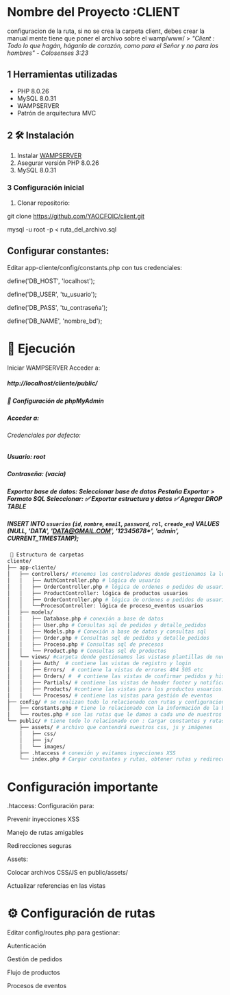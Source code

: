 # Nombre del Proyecto :CLIENT
configuracion de la ruta, si no se crea la carpeta client, debes crear la manual mente tiene que poner el archivo sobre el wamp/www/  > 
*"Client : Todo lo que hagán, háganlo de corazón, como para el Señor y no para los hombres" - Colosenses 3:23*

## 1 Herramientas utilizadas
- PHP 8.0.26
- MySQL 8.0.31
- WAMPSERVER
- Patrón de arquitectura MVC

## 2 🛠 Instalación

1. Instalar [WAMPSERVER](https://www.wampserver.com/)
2. Asegurar versión PHP 8.0.26
3. MySQL 8.0.31

### 3 Configuración inicial
1. Clonar repositorio:

git clone https://github.com/YAOCFOIC/client.git

mysql -u root -p < ruta_del_archivo.sql

## Configurar constantes:
Editar app-cliente/config/constants.php con tus credenciales:

define('DB_HOST', 'localhost');

define('DB_USER', 'tu_usuario');

define('DB_PASS', 'tu_contraseña');

define('DB_NAME', 'nombre_bd');

# 🚀 Ejecución
Iniciar WAMPSERVER
Acceder a:
##### http://localhost/cliente/public/
##### 🔐 Configuración de phpMyAdmin
##### Acceder a:
###### Credenciales por defecto: 
##### Usuario: root 
##### Contraseña: (vacía) 
##### Exportar base de datos: Seleccionar base de datos Pestaña Exportar > Formato SQL Seleccionar: ✅ Exportar estructura y datos ✅ Agregar DROP TABLE
##### INSERT INTO `usuarios` (`id`, `nombre`, `email`, `password`, `rol`, `creado_en`) VALUES (NULL, 'DATA', 'DATA@GMAIL.COM', '12345678*', 'admin', CURRENT_TIMESTAMP);
```bash
 📂 Estructura de carpetas
cliente/
├── app-cliente/
│   ├── controllers/ #tenemos los controladores donde gestionamos la lógica comunicación, de base de datos a nuestras “plantillas”
│   │   ├── AuthController.php # lógica de usuario
│   │   ├── OrderController.php # lógica de ordenes o pedidos de usuarios
│   │   ├── ProductController: lógica de productos usuarios
│   │   ├── OrderController.php # lógica de ordenes o pedidos de usuarios
│   │   └──ProcesoController: lógica de proceso_eventos usuarios
│   ├── models/
│   │   ├── Database.php # conexión a base de datos
│   │   ├── User.php # Consultas sql de pedidos y detalle_pedidos
│   │   ├── Models.php # Conexión a base de datos y consultas sql
│   │   ├── Order.php # Consultas sql de pedidos y detalle_pedidos
│   │   ├── Proceso.php # Consultas sql de precesos
│   │   └── Product.php # Consultas sql de productos
│   └── views/ #carpeta donde gestionamos las vistaso plantillas de nuestra aplicación 
│   │   ├── Auth/  # contiene las vistas de registro y login
│   │   ├── Errors/  # contiene la vistas de errores 404 505 etc
│   │   ├── Orders/ #  # contiene las vistas de confirmar pedidos y historial
│   │   ├── Partials/ # contiene las vistas de header footer y notificación “casi como laravel un Blade”
│   │   ├── Products/ #contiene las vistas para los productos usuarios: cliente, admin y interesados
│   │   └── Procesos/ # contiene las vistas para gestión de eventos
├── config/ # se realizan todo lo relacionado con rutas y configuraciones de la tiempos en bbdd 
│   ├── constants.php # tiene lo relacionado con la información de la bbdd y el tiempo de conexión 
│   └── routes.php # son las rutas que le damos a cada uno de nuestros procesos
└── public/ # tiene todo lo relacionado con : Cargar constantes y rutas, obtener rutas y redirecciones también el archivo css y js que se ubican es assets
    ├── assets/ # archivo que contendrá nuestros css, js y imágenes 
    │   ├── css/
    │   ├── js/
    │   └── images/
    ├── .htaccess # conexión y evitamos inyecciones XSS
    └── index.php # Cargar constantes y rutas, obtener rutas y redirecciones
```
 # Configuración importante
.htaccess: Configuración para:

Prevenir inyecciones XSS

Manejo de rutas amigables

Redirecciones seguras

Assets:

Colocar archivos CSS/JS en public/assets/

Actualizar referencias en las vistas

# ⚙️ Configuración de rutas
Editar config/routes.php para gestionar:

Autenticación

Gestión de pedidos

Flujo de productos

Procesos de eventos

